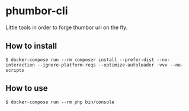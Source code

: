 # phumbor-cli

Little tools in order to forge thumbor url on the fly.

## How to install
```
$ docker-compose run --rm composer install --prefer-dist --no-interaction --ignore-platform-reqs --optimize-autoloader -vvv --no-scripts
```

## How to use
```
$ docker-compose run --rm php bin/console
```